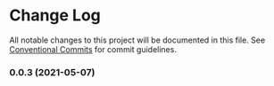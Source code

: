 # Change Log

All notable changes to this project will be documented in this file. See [Conventional Commits](https://conventionalcommits.org) for commit guidelines.

### 0.0.3 (2021-05-07)
